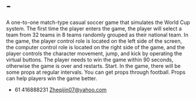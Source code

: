 # -
A one-to-one match-type casual soccer game that simulates the World Cup system. The first time the player enters the game, the player will select a team from 32 teams in 8 teams randomly grouped as their national team. In the game, the player control role is located on the left side of the screen, the computer control role is located on the right side of the game, and the player controls the character movement, jump, and kick by operating the virtual buttons. The player needs to win the game within 90 seconds, otherwise the game is over and restarts. Start. In the game, there will be some props at regular intervals. You can get props through football. Props can help players win the game better.
+ 61 416888231 Zheqijin07@yahoo.com
